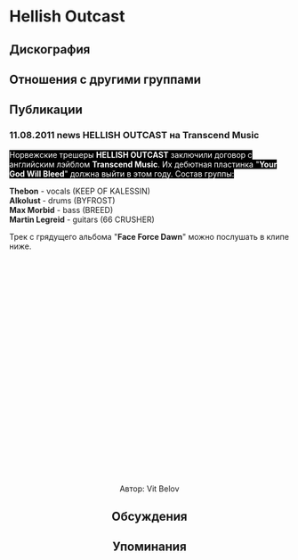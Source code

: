 # Hellish Outcast



## Дискография


## Отношения с другими группами


## Публикации

### 11.08.2011 news HELLISH OUTCAST на Transcend Music

<P><FONT style="BACKGROUND-COLOR: #000000" color=#ffffff>Норвежские трешеры <STRONG>HELLISH OUTCAST</STRONG> заключили договор с английским лэйблом <STRONG>Transcend Music</STRONG>. Их дебютная пластинка "<STRONG>Your God Will Bleed</STRONG>" должна выйти в этом году. Состав группы:</FONT></P>
<P><STRONG>Thebon</STRONG> - vocals (KEEP OF KALESSIN)<BR><STRONG>Alkolust </STRONG>- drums (BYFROST)<BR><STRONG>Max Morbid</STRONG> - bass (BREED)<BR><STRONG>Martin Legreid</STRONG> - guitars (66 CRUSHER)</P>
<P>Трек с грядущего альбома "<STRONG>Face Force Dawn</STRONG>" можно послушать в клипе ниже.</P>
<P><center><object style="height: 390px; width: 640px"><param name="movie" value="http://www.youtube.com/v/W2BkKE9Qqm8?version=3"><param name="allowFullScreen" value="true"><param name="allowScriptAccess" value="always"><embed src="http://www.youtube.com/v/W2BkKE9Qqm8?version=3" type="application/x-shockwave-flash" allowfullscreen="true" allowScriptAccess="always" width="640" height="390"></object></P>
Автор: Vit Belov


## Обсуждения


## Упоминания

